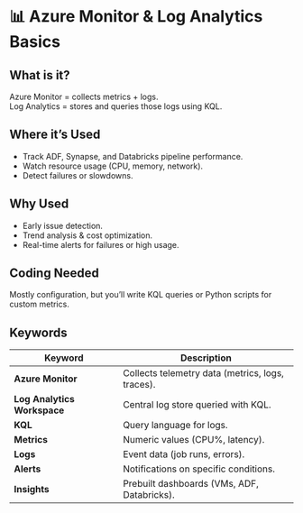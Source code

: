 # 📊 Azure Monitor & Log Analytics Basics

## What is it?
Azure Monitor = collects metrics + logs.  
Log Analytics = stores and queries those logs using KQL.

## Where it’s Used
- Track ADF, Synapse, and Databricks pipeline performance.  
- Watch resource usage (CPU, memory, network).  
- Detect failures or slowdowns.

## Why Used
- Early issue detection.  
- Trend analysis & cost optimization.  
- Real-time alerts for failures or high usage.

## Coding Needed
Mostly configuration, but you’ll write KQL queries or Python scripts for custom metrics.

## Keywords
| Keyword | Description |
|----------|-------------|
| **Azure Monitor** | Collects telemetry data (metrics, logs, traces). |
| **Log Analytics Workspace** | Central log store queried with KQL. |
| **KQL** | Query language for logs. |
| **Metrics** | Numeric values (CPU%, latency). |
| **Logs** | Event data (job runs, errors). |
| **Alerts** | Notifications on specific conditions. |
| **Insights** | Prebuilt dashboards (VMs, ADF, Databricks). |
